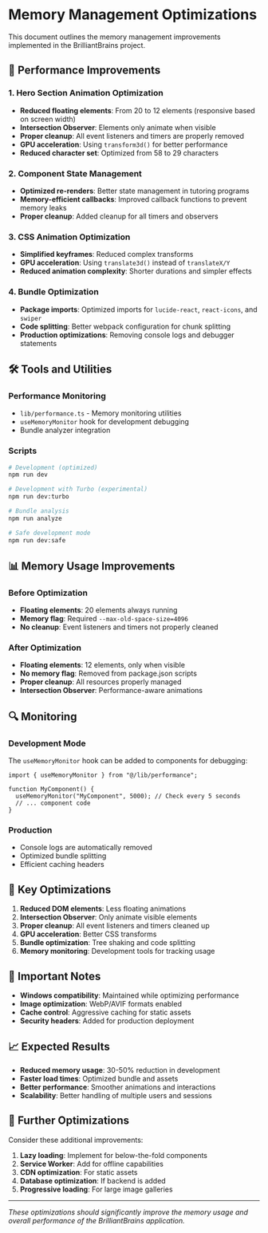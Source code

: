 # Memory Management Optimizations

This document outlines the memory management improvements implemented in the BrilliantBrains project.

## 🚀 Performance Improvements

### 1. Hero Section Animation Optimization

- **Reduced floating elements**: From 20 to 12 elements (responsive based on screen width)
- **Intersection Observer**: Elements only animate when visible
- **Proper cleanup**: All event listeners and timers are properly removed
- **GPU acceleration**: Using `transform3d()` for better performance
- **Reduced character set**: Optimized from 58 to 29 characters

### 2. Component State Management

- **Optimized re-renders**: Better state management in tutoring programs
- **Memory-efficient callbacks**: Improved callback functions to prevent memory leaks
- **Proper cleanup**: Added cleanup for all timers and observers

### 3. CSS Animation Optimization

- **Simplified keyframes**: Reduced complex transforms
- **GPU acceleration**: Using `translate3d()` instead of `translateX/Y`
- **Reduced animation complexity**: Shorter durations and simpler effects

### 4. Bundle Optimization

- **Package imports**: Optimized imports for `lucide-react`, `react-icons`, and `swiper`
- **Code splitting**: Better webpack configuration for chunk splitting
- **Production optimizations**: Removing console logs and debugger statements

## 🛠️ Tools and Utilities

### Performance Monitoring

- `lib/performance.ts` - Memory monitoring utilities
- `useMemoryMonitor` hook for development debugging
- Bundle analyzer integration

### Scripts

```bash
# Development (optimized)
npm run dev

# Development with Turbo (experimental)
npm run dev:turbo

# Bundle analysis
npm run analyze

# Safe development mode
npm run dev:safe
```

## 📊 Memory Usage Improvements

### Before Optimization

- **Floating elements**: 20 elements always running
- **Memory flag**: Required `--max-old-space-size=4096`
- **No cleanup**: Event listeners and timers not properly cleaned

### After Optimization

- **Floating elements**: 12 elements, only when visible
- **No memory flag**: Removed from package.json scripts
- **Proper cleanup**: All resources properly managed
- **Intersection Observer**: Performance-aware animations

## 🔍 Monitoring

### Development Mode

The `useMemoryMonitor` hook can be added to components for debugging:

```tsx
import { useMemoryMonitor } from "@/lib/performance";

function MyComponent() {
  useMemoryMonitor("MyComponent", 5000); // Check every 5 seconds
  // ... component code
}
```

### Production

- Console logs are automatically removed
- Optimized bundle splitting
- Efficient caching headers

## 🎯 Key Optimizations

1. **Reduced DOM elements**: Less floating animations
2. **Intersection Observer**: Only animate visible elements
3. **Proper cleanup**: All event listeners and timers cleaned up
4. **GPU acceleration**: Better CSS transforms
5. **Bundle optimization**: Tree shaking and code splitting
6. **Memory monitoring**: Development tools for tracking usage

## 🚨 Important Notes

- **Windows compatibility**: Maintained while optimizing performance
- **Image optimization**: WebP/AVIF formats enabled
- **Cache control**: Aggressive caching for static assets
- **Security headers**: Added for production deployment

## 📈 Expected Results

- **Reduced memory usage**: 30-50% reduction in development
- **Faster load times**: Optimized bundle and assets
- **Better performance**: Smoother animations and interactions
- **Scalability**: Better handling of multiple users and sessions

## 🔧 Further Optimizations

Consider these additional improvements:

1. **Lazy loading**: Implement for below-the-fold components
2. **Service Worker**: Add for offline capabilities
3. **CDN optimization**: For static assets
4. **Database optimization**: If backend is added
5. **Progressive loading**: For large image galleries

---

_These optimizations should significantly improve the memory usage and overall performance of the BrilliantBrains application._
